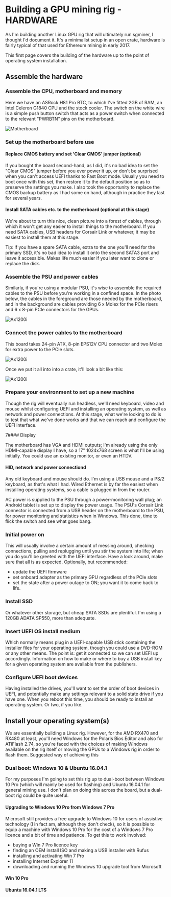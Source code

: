 # Building a GPU mining rig - HARDWARE

As I'm building another Linux GPU rig that will ultimately run sgminer, I thought I'd document it. It's a minimalist setup in an open crate, hardware is fairly typical of that used for Ethereum mining in early 2017.

This first page covers the building of the hardware up to the point of operating system installation.

## Assemble the hardware

### Assemble the CPU, motherboard and memory

Here we have an ASRock H81 Pro BTC, to which I've fitted 2GB of RAM, an Intel Celeron G1840 CPU and the stock cooler. The switch on the white wire is a simple push button switch that acts as a power switch when connected to the relevant "PWRBTN" pins on the motherboard. 

![Motherboard](https://raw.githubusercontent.com/magick777/sgminer-recipes/master/_20170104_170838.JPG "AsRock H81 Pro BTC")

### Set up the motherboard before use

#### Replace CMOS battery and set 'Clear CMOS' jumper (optional)

If you bought the board second-hand, as I did, it's no bad idea to set the "Clear CMOS" jumper before you ever power it up, or don't be surprised when you can't access UEFI thanks to Fast Boot mode. Usually you need to boot once with this set, then restore it to the default position so as to preserve the settings you make. I also took the opportunity to replace the CMOS backup battery as I had some on hand, although in practice they last for several years.

#### Install SATA cables etc. to the motherboard (optional at this stage)

We're about to turn this nice, clean picture into a forest of cables, through which it won't get any easier to install things to the motherboard. If you need SATA cables, USB headers for Corsair Link or whatever, it may be easiest to install them at this stage.

Tip: if you have a spare SATA cable, extra to the one you'll need for the primary SSD, it's no bad idea to install it onto the second SATA3 port and leave it accessible. Makes life much easier if you later want to clone or replace the disk.

### Assemble the PSU and power cables

Similarly, if you're using a modular PSU, it's wise to assemble the required cables to the PSU before you're working in a confined space. In the photo below, the cables in the foreground are those needed by the motherboard, and in the background are cables providing 6 x Molex for the PCIe risers and 6 x 8-pin PCIe connectors for the GPUs.

![Ax1200i](https://raw.githubusercontent.com/magick777/sgminer-recipes/master/_20170104_161000.JPG "Corsair AX1200i")

### Connect the power cables to the motherboard

This board takes 24-pin ATX, 8-pin EPS12V CPU connector and two Molex for extra power to the PCIe slots.

![Ax1200i](https://raw.githubusercontent.com/magick777/sgminer-recipes/master/_20170104_182233.JPG "Cabled up")

Once we put it all into into a crate, it'll look a bit like this:

![Ax1200i](https://raw.githubusercontent.com/magick777/sgminer-recipes/master/_20170104_183125.JPG "Crated up")

### Prepare your environment to set up a new machine 

Though the rig will eventually run headless, we'll need keyboard, video and mouse whilst configuring UEFI and installing an operating system, as well as network and power connections. At this stage, what we're looking to do is to test that what we've done works and that we can reach and configure the UEFI interface.

7#### Display

The motherboard has VGA and HDMI outputs; I'm already using the only HDMI-capable display I have, so a 17" 1024x768 screen is
what I'll be using initially. You could use an existing monitor, or even an HTDV.

#### HID, network and power connectiond

Any old keyboard and mouse should do. I'm using a USB mouse and a PS/2 keyboard, as that's what I had. Wired Ethernet is by far the easiest when installing operating systems, so a cable is plugged in from the router.

AC power is supplied to the PSU through a power-monitoring wall plug; an Android tablet is set up to display the power usage. The PSU's Corsair Link connector is connected from a USB header on the motherboard to the PSU, for power monitoring and statistics when in Windows. This done, time to flick the switch and see what goes bang.

### Initial power on

This will usually involve a certain amount of messing around, checking connections, pulling and replugging until you stir the system into life; when you do you'll be greeted with the UEFI interface. Have a look around, make sure that all is as expected. Optionally, but recommended:

- update the UEFI firmware
- set onboard adapter as the primary GPU regardless of the PCIe slots
- set the state after a power outage to ON; you want it to come back to life.

### Install SSD

Or whatever other storage, but cheap SATA SSDs are plentiful. I'm using a 120GB ADATA SP550, more than adequate.

### Insert UEFI OS install medium

Which normally means plug in a UEFI-capable USB stick containing the installer files for your operating system, though you could use a DVD-ROM or any other means. The point is: get it connected so we can set UEFI up accordingly. Information on how to make or where to buy a USB install key for a given operating system are available from the publishers.

### Configure UEFI boot devices

Having installed the drives, you'll want to set the order of boot devices in UEFI, and potentially make any settings relevant to a solid state drive if you have one. When you reboot this time, you should be ready to install an operating system. Or two, if you like.

## Install your operating system(s)

We are essentially building a Linux rig. However, for the AMD RX470 and RX480 at least, you'll need Windows for the Polaris Bios Editor and also for ATiFlash 2.74, so you're faced with the choices of making Windows available on the rig itself or moving the GPUs to a Windows rig in order to flash them. Suggested way of achieving this 

### Dual boot: Windows 10 & Ubuntu 16.04.1

For my purposes I'm going to set this rig up to dual-boot between Windows 10 Pro (which will mainly be used for flashing) and Ubuntu 16.04.1 for general mining use. I don't plan on doing this across the board, but a dual-boot rig could be quite useful.

#### Upgrading to Windows 10 Pro from Windows 7 Pro

Microsoft still provides a free upgrade to Windows 10 for users of assistive technology (I in fact am, although they don't check), so it is possible to equip a machine with Windows 10 Pro for the cost of a Windows 7 Pro licence and a bit of time and patience. To get this to work involved:

- buying a Win 7 Pro licence key
- finding an OEM install ISO and making a USB installer with Rufus
- installing and activating Win 7 Pro
- installing Internet Explorer 11
- downloading and running the Windows 10 upgrade tool from Microsoft

#### Win 10 Pro

#### Ubuntu 16.04.1 LTS
